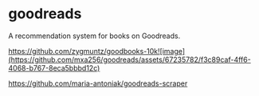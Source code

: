 # goodreads
A recommendation system for books on Goodreads.

https://github.com/zygmuntz/goodbooks-10k![image](https://github.com/mxa256/goodreads/assets/67235782/f3c89caf-4ff6-4068-b767-8eca5bbbd12c)

https://github.com/maria-antoniak/goodreads-scraper
